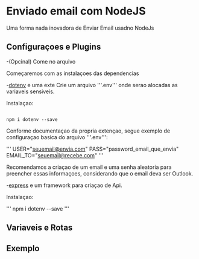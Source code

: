 <h1>Enviado email com NodeJS</h1>
Uma forma nada inovadora de Enviar Email usadno NodeJs

<h2>Configuraçoes e Plugins</h2>
-(Opcinal) Come no arquivo 

Começaremos com as instalaçoes das dependencias

-[dotenv](https://www.npmjs.com/package/dotenv) e uma exte
Crie um arquivo '''.env''' onde serao alocadas as variaveis sensiveis.

Instalaçao:

<code>
npm i dotenv --save
</code>

Conforme documentaçao da propria extençao, segue exemplo de configuraçao basica do arquivo '''.env''':

'''
USER="seuemail@envia.com"
PASS="password_email_que_envia"
EMAIL_TO="seuemail@recebe.com"
'''

Recomendamos a criaçao de um email e uma senha aleatoria para preencher essas informaçoes, considerando que o email deva ser Outlook.

-[express](https://expressjs.com/pt-br/) e um framework para criaçao de Api.

Instalaçao:

'''
npm i dotenv --save
'''



<h2>Variaveis e Rotas</h2>

<h2>Exemplo</h2>
